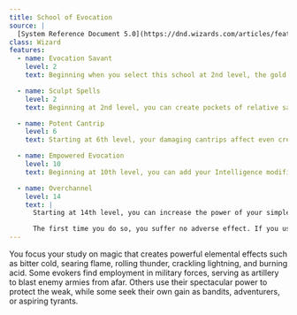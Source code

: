 ```yaml
---
title: School of Evocation
source: |
  [System Reference Document 5.0](https://dnd.wizards.com/articles/features/systems-reference-document-srd)
class: Wizard
features:
  - name: Evocation Savant
    level: 2
    text: Beginning when you select this school at 2nd level, the gold and time you must spend to copy an evocation spell into your spellbook is halved.

  - name: Sculpt Spells
    level: 2
    text: Beginning at 2nd level, you can create pockets of relative safety within the effects of your evocation spells. When you cast an evocation spell that affects other creatures that you can see, you can choose a number of them equal to 1 + the spell’s level. The chosen creatures automatically succeed on their saving throws against the spell, and they take no damage if they would normally take half damage on a successful save.

  - name: Potent Cantrip
    level: 6
    text: Starting at 6th level, your damaging cantrips affect even creatures that avoid the brunt of the effect. When a creature succeeds on a saving throw against your cantrip, the creature takes half the cantrip’s damage (if any) but suffers no additional effect from the cantrip.

  - name: Empowered Evocation
    level: 10
    text: Beginning at 10th level, you can add your Intelligence modifier to one damage roll of any wizard evocation spell you cast.

  - name: Overchannel
    level: 14
    text: |
      Starting at 14th level, you can increase the power of your simpler spells. When you cast a wizard spell of 1st through 5th level that deals damage, you can deal maximum damage with that spell.

      The first time you do so, you suffer no adverse effect. If you use this feature again before you finish a long rest, you take 2d12 necrotic damage for each level of the spell, immediately after you cast it. Each time you use this feature again before finishing a long rest, the necrotic damage per spell level increases by 1d12. This damage ignores resistance and immunity.
---
```


You focus your study on magic that creates powerful elemental effects such as bitter cold, searing flame, rolling thunder, crackling lightning, and burning acid. Some evokers find employment in military forces, serving as artillery to blast enemy armies from afar. Others use their spectacular power to protect the weak, while some seek their own gain as bandits, adventurers, or aspiring tyrants.
